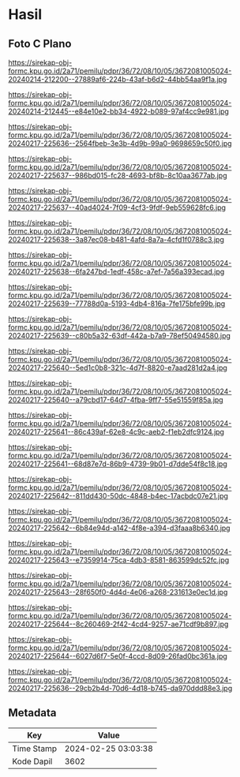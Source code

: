 # Hasil

## Foto C Plano

https://sirekap-obj-formc.kpu.go.id/2a71/pemilu/pdpr/36/72/08/10/05/3672081005024-20240214-212200--27889af6-224b-43af-b6d2-44bb54aa9f1a.jpg

https://sirekap-obj-formc.kpu.go.id/2a71/pemilu/pdpr/36/72/08/10/05/3672081005024-20240214-212445--e84e10e2-bb34-4922-b089-97af4cc9e981.jpg

https://sirekap-obj-formc.kpu.go.id/2a71/pemilu/pdpr/36/72/08/10/05/3672081005024-20240217-225636--2564fbeb-3e3b-4d9b-99a0-9698659c50f0.jpg

https://sirekap-obj-formc.kpu.go.id/2a71/pemilu/pdpr/36/72/08/10/05/3672081005024-20240217-225637--986bd015-fc28-4693-bf8b-8c10aa3677ab.jpg

https://sirekap-obj-formc.kpu.go.id/2a71/pemilu/pdpr/36/72/08/10/05/3672081005024-20240217-225637--40ad4024-7f09-4cf3-9fdf-9eb559628fc6.jpg

https://sirekap-obj-formc.kpu.go.id/2a71/pemilu/pdpr/36/72/08/10/05/3672081005024-20240217-225638--3a87ec08-b481-4afd-8a7a-4cfd1f0788c3.jpg

https://sirekap-obj-formc.kpu.go.id/2a71/pemilu/pdpr/36/72/08/10/05/3672081005024-20240217-225638--6fa247bd-1edf-458c-a7ef-7a56a393ecad.jpg

https://sirekap-obj-formc.kpu.go.id/2a71/pemilu/pdpr/36/72/08/10/05/3672081005024-20240217-225639--77788d0a-5193-4db4-816a-7fe175bfe99b.jpg

https://sirekap-obj-formc.kpu.go.id/2a71/pemilu/pdpr/36/72/08/10/05/3672081005024-20240217-225639--c80b5a32-63df-442a-b7a9-78ef50494580.jpg

https://sirekap-obj-formc.kpu.go.id/2a71/pemilu/pdpr/36/72/08/10/05/3672081005024-20240217-225640--5ed1c0b8-321c-4d7f-8820-e7aad281d2a4.jpg

https://sirekap-obj-formc.kpu.go.id/2a71/pemilu/pdpr/36/72/08/10/05/3672081005024-20240217-225640--a79cbd17-64d7-4fba-9ff7-55e51559f85a.jpg

https://sirekap-obj-formc.kpu.go.id/2a71/pemilu/pdpr/36/72/08/10/05/3672081005024-20240217-225641--86c439af-62e8-4c9c-aeb2-f1eb2dfc9124.jpg

https://sirekap-obj-formc.kpu.go.id/2a71/pemilu/pdpr/36/72/08/10/05/3672081005024-20240217-225641--68d87e7d-86b9-4739-9b01-d7dde54f8c18.jpg

https://sirekap-obj-formc.kpu.go.id/2a71/pemilu/pdpr/36/72/08/10/05/3672081005024-20240217-225642--811dd430-50dc-4848-b4ec-17acbdc07e21.jpg

https://sirekap-obj-formc.kpu.go.id/2a71/pemilu/pdpr/36/72/08/10/05/3672081005024-20240217-225642--6b84e94d-a142-4f8e-a394-d3faaa8b6340.jpg

https://sirekap-obj-formc.kpu.go.id/2a71/pemilu/pdpr/36/72/08/10/05/3672081005024-20240217-225643--e7359914-75ca-4db3-8581-863599dc52fc.jpg

https://sirekap-obj-formc.kpu.go.id/2a71/pemilu/pdpr/36/72/08/10/05/3672081005024-20240217-225643--28f650f0-4d4d-4e06-a268-231613e0ec1d.jpg

https://sirekap-obj-formc.kpu.go.id/2a71/pemilu/pdpr/36/72/08/10/05/3672081005024-20240217-225644--8c260469-2f42-4cd4-9257-ae71cdf9b897.jpg

https://sirekap-obj-formc.kpu.go.id/2a71/pemilu/pdpr/36/72/08/10/05/3672081005024-20240217-225644--6027d6f7-5e0f-4ccd-8d09-26fad0bc361a.jpg

https://sirekap-obj-formc.kpu.go.id/2a71/pemilu/pdpr/36/72/08/10/05/3672081005024-20240217-225636--29cb2b4d-70d6-4d18-b745-da970ddd88e3.jpg


## Metadata

| Key        | Value               |
| ---------- | ------------------- |
| Time Stamp | 2024-02-25 03:03:38 |
| Kode Dapil | 3602                |



